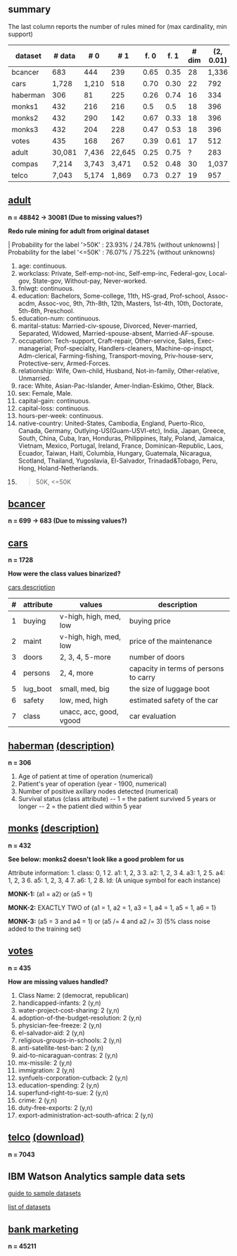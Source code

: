 ## summary

The last column reports the number of rules mined for (max cardinality, min support)

| dataset | # data | # 0 | # 1 | f. 0 | f. 1 | # dim | (2, 0.01) | done |
| --- | --- | --- | --- | --- | --- | --- | --- | --- |
| bcancer | 683 | 444 | 239 | 0.65 | 0.35 | 28 | 1,336 | yes |
| cars | 1,728 | 1,210 | 518 | 0.70 | 0.30 | 22 | 792 | **no** |
| haberman | 306 | 81 | 225 | 0.26 | 0.74 | 16 | 334 | yes |
| monks1 | 432 | 216 | 216 | 0.5 | 0.5 | 18 | 396 | yes |
| monks2 | 432 | 290 | 142 | 0.67 | 0.33 | 18 | 396 | **skip** |
| monks3 | 432 | 204 | 228 | 0.47 | 0.53 | 18 | 396 | yes |
| votes | 435 | 168 | 267 | 0.39 | 0.61 | 17 | 512 | yes |
| adult | 30,081 | 7,436 | 22,645 | 0.25 | 0.75 | ? | 283 | **no** |
| compas | 7,214 | 3,743 | 3,471 | 0.52 | 0.48 | 30 | 1,037 | yes |
| telco | 7,043 | 5,174 | 1,869 | 0.73 | 0.27 | 19 | 957 | **no** |

## [adult](https://archive.ics.uci.edu/ml/datasets/Adult)

**n = 48842 -> 30081 (Due to missing values?)**

**Redo rule mining for adult from original dataset**

| Probability for the label '>50K'  : 23.93% / 24.78% (without unknowns)
| Probability for the label '<=50K' : 76.07% / 75.22% (without unknowns)

1. age: continuous. 
2. workclass: Private, Self-emp-not-inc, Self-emp-inc, Federal-gov, Local-gov, State-gov, Without-pay, Never-worked. 
3. fnlwgt: continuous. 
4. education: Bachelors, Some-college, 11th, HS-grad, Prof-school, Assoc-acdm, Assoc-voc, 9th, 7th-8th, 12th, Masters, 1st-4th, 10th, Doctorate, 5th-6th, Preschool. 
5. education-num: continuous. 
6. marital-status: Married-civ-spouse, Divorced, Never-married, Separated, Widowed, Married-spouse-absent, Married-AF-spouse. 
7. occupation: Tech-support, Craft-repair, Other-service, Sales, Exec-managerial, Prof-specialty, Handlers-cleaners, Machine-op-inspct, Adm-clerical, Farming-fishing, Transport-moving, Priv-house-serv, Protective-serv, Armed-Forces. 
8. relationship: Wife, Own-child, Husband, Not-in-family, Other-relative, Unmarried. 
9. race: White, Asian-Pac-Islander, Amer-Indian-Eskimo, Other, Black. 
10. sex: Female, Male. 
11. capital-gain: continuous. 
12. capital-loss: continuous. 
13. hours-per-week: continuous. 
14. native-country: United-States, Cambodia, England, Puerto-Rico, Canada, Germany, Outlying-US(Guam-USVI-etc), India, Japan, Greece, South, China, Cuba, Iran, Honduras, Philippines, Italy, Poland, Jamaica, Vietnam, Mexico, Portugal, Ireland, France, Dominican-Republic, Laos, Ecuador, Taiwan, Haiti, Columbia, Hungary, Guatemala, Nicaragua, Scotland, Thailand, Yugoslavia, El-Salvador, Trinadad&Tobago, Peru, Hong, Holand-Netherlands.
15. >50K, <=50K

## [bcancer](https://archive.ics.uci.edu/ml/datasets/Breast+Cancer+Wisconsin+%28Original%29)

**n = 699 -> 683 (Due to missing values?)**

## [cars](https://archive.ics.uci.edu/ml/datasets/Car+Evaluation)

**n = 1728**

**How were the class values binarized?**

[cars description](https://archive.ics.uci.edu/ml/machine-learning-databases/car/car.names)

| # | attribute | values | description |
| --- | --- | --- | --- |
| 1 | buying | v-high, high, med, low | buying price |
| 2 | maint | v-high, high, med, low | price of the maintenance |
| 3 | doors | 2, 3, 4, 5-more | number of doors |
| 4 | persons | 2, 4, more | capacity in terms of persons to carry |
| 5 | lug_boot | small, med, big | the size of luggage boot |
| 6 | safety | low, med, high| estimated safety of the car |
| 7 | class | unacc, acc, good, vgood | car evaluation |

## [haberman](https://archive.ics.uci.edu/ml/datasets/Haberman%27s+Survival) [(description)](https://archive.ics.uci.edu/ml/machine-learning-databases/haberman/haberman.names)

**n = 306**

1. Age of patient at time of operation (numerical) 
2. Patient's year of operation (year - 1900, numerical) 
3. Number of positive axillary nodes detected (numerical) 
4. Survival status (class attribute) 
-- 1 = the patient survived 5 years or longer 
-- 2 = the patient died within 5 year

## [monks](https://archive.ics.uci.edu/ml/datasets/MONK%27s+Problems) [(description)](https://archive.ics.uci.edu/ml/machine-learning-databases/monks-problems/monks.names)

**n = 432**

**See below: monks2 doesn't look like a good problem for us**

Attribute information:
    1. class: 0, 1 
    2. a1:    1, 2, 3
    3. a2:    1, 2, 3
    4. a3:    1, 2
    5. a4:    1, 2, 3
    6. a5:    1, 2, 3, 4
    7. a6:    1, 2
    8. Id:    (A unique symbol for each instance)

**MONK-1:** (a1 = a2) or (a5 = 1)

**MONK-2:** EXACTLY TWO of {a1 = 1, a2 = 1, a3 = 1, a4 = 1, a5 = 1, a6 = 1}

**MONK-3:** (a5 = 3 and a4 = 1) or (a5 /= 4 and a2 /= 3)
       (5% class noise added to the training set)

## [votes](https://archive.ics.uci.edu/ml/datasets/Congressional+Voting+Records)

**n = 435**

**How are missing values handled?**

1. Class Name: 2 (democrat, republican) 
2. handicapped-infants: 2 (y,n) 
3. water-project-cost-sharing: 2 (y,n) 
4. adoption-of-the-budget-resolution: 2 (y,n) 
5. physician-fee-freeze: 2 (y,n) 
6. el-salvador-aid: 2 (y,n) 
7. religious-groups-in-schools: 2 (y,n) 
8. anti-satellite-test-ban: 2 (y,n) 
9. aid-to-nicaraguan-contras: 2 (y,n) 
10. mx-missile: 2 (y,n) 
11. immigration: 2 (y,n) 
12. synfuels-corporation-cutback: 2 (y,n) 
13. education-spending: 2 (y,n) 
14. superfund-right-to-sue: 2 (y,n) 
15. crime: 2 (y,n) 
16. duty-free-exports: 2 (y,n) 
17. export-administration-act-south-africa: 2 (y,n)

## [telco](https://www.ibm.com/communities/analytics/watson-analytics-blog/predictive-insights-in-the-telco-customer-churn-data-set/) [(download)](https://community.watsonanalytics.com/wp-content/uploads/2015/03/WA_Fn-UseC_-Telco-Customer-Churn.csv)

**n = 7043**

## IBM Watson Analytics sample data sets

[guide to sample datasets](https://www.ibm.com/communities/analytics/watson-analytics-blog/guide-to-sample-datasets/)

[list of datasets](https://www.ibm.com/communities/analytics/watson-analytics/resources/?r=dataset#resource-table)

## [bank marketing](https://archive.ics.uci.edu/ml/datasets/Bank+Marketing)

**n = 45211**
